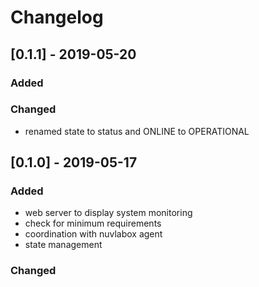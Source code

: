 # Changelog
## [0.1.1] - 2019-05-20
### Added
### Changed
- renamed state to status and ONLINE to OPERATIONAL
## [0.1.0] - 2019-05-17
### Added
  - web server to display system monitoring
  - check for minimum requirements
  - coordination with nuvlabox agent
  - state management
### Changed




 
